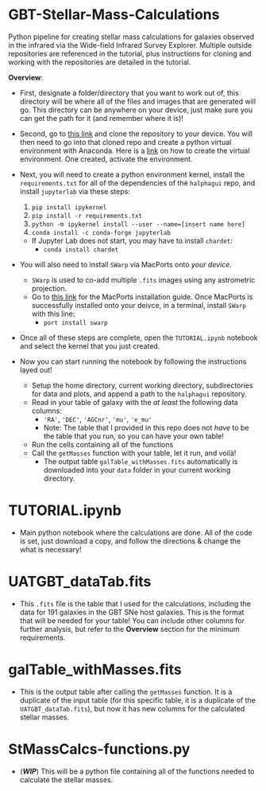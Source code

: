 # GBT-Stellar-Mass-Calculations
Python pipeline for creating stellar mass calculations for galaxies observed in the infrared via the Wide-field Infrared Survey Explorer. Multiple outside repositories are referenced in the tutorial, plus instructions for cloning and working with the repositories are detailed in the tutorial.

**Overview**:
- First, designate a folder/directory that you want to work out of, this directory will be where all of the files and images that are generated will go. This directory can be anywhere on your device, just make sure you can get the path for it (and remember where it is)!
- Second, go to [this link](https://github.com/rfinn/halphagui) and clone the repository to your device. You will then need to go into that cloned repo and create a python virtual environment with Anaconda. Here is a [link](https://conda.io/projects/conda/en/latest/user-guide/tasks/manage-environments.html#activating-an-environment) on how to create the virtual environment. One created, activate the environment.
- Next, you will need to create a python environment kernel, install the `requirements.txt` for all of the dependencies of the `halphagui` repo, and install `jupyterlab` via these steps:
  1. `pip install ipykernel`
  2. `pip install -r requirements.txt`
  3. `python -m ipykernel install --user --name=[insert name here]`
  4. `conda install -c conda-forge jupyterlab`
    - If Jupyter Lab does not start, you may have to install `chardet`:
      - `conda install chardet`
- You will also need to install `SWarp` via MacPorts onto *your device*.
  - `SWarp` is used to co-add multiple `.fits` images using any astrometric projection.
  - Go to [this link](https://www.macports.org/install.php) for the MacPorts installation guide. Once MacPorts is successfully installed onto your deivce, in a terminal, install `SWarp` with this line:
    - `port install swarp`
- Once all of these steps are complete, open the `TUTORIAL.ipynb` notebook and select the kernel that you just created.

- Now you can start running the notebook by following the instructions layed out! 
  - Setup the home directory, current working directory, subdirectories for data and plots, and append a path to the `halphagui` repository.
  - Read in your table of galaxy with the *at least* the following data columns:
    - `'RA'`, `'DEC'`, `'AGCnr'`, `'mu'`, `'e_mu'`
    - Note: The table that I provided in this repo does not *have* to be the table that you run, so you can have your own table!
  - Run the cells containing all of the functions
  - Call the `getMasses` function with your table, let it run, and voilà!
    - The output table `galTable_withMasses.fits` automatically is downloaded into your `data` folder in your current working directory.

# TUTORIAL.ipynb
- Main python notebook where the calculations are done. All of the code is set, just download a copy, and follow the directions & change the what is necessary!

# UATGBT_dataTab.fits
- This `.fits` file is the table that I used for the calculations, including the data for 191 galaxies in the GBT SNe host galaxies. This is the format that will be needed for your table! You can include other columns for further analysis, but refer to the **Overview** section for the minimum requirements.

# galTable_withMasses.fits
- This is the output table after calling the `getMasses` function. It is a duplicate of the input table (for this specific table, it is a duplicate of the `UATGBT_dataTab.fits`), but now it has new columns for the calculated stellar masses.

# StMassCalcs-functions.py
- (***WIP***) This will be a python file containing all of the functions needed to calculate the stellar masses.
